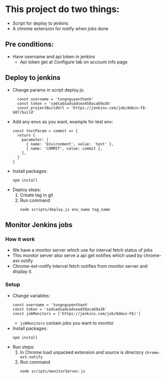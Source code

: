 # This project do two things:
- Script for deploy to jenkins
- A chrome extension for notify when jobs done

## Pre conditions:
- Have username and api token in jenkins
  - Api token get at Configure tab on account info page

## Deploy to jenkins
  - Change params in script deploy.js:
      ```
        const username = 'tungnguyenthanh'
        const token = 'sadsadsadsadsea450aca69a36'
        const projectBuildUrl = 'https://jenkins.com/job/Admin-FE-UAT/build'
      ```
  - Add any envs as you want, example for test env:
      ```
      const testParam = commit => {
        return {
          parameter: [
            { name: 'Environment', value: 'test' },
            { name: 'COMMIT', value: commit },
          ],
        }
      }
      ```
  - Install packages:
      ```
      npm install
      ```
  - Deploy steps:
    1. Create tag in git
    2. Run command
        ```
        node scripts/deploy.js env_name tag_name
        ```

## Monitor Jenkins jobs
### How it work
 - We have a monitor server which use for interval fetch status of jobs
 - This monitor server also serve a api get notifies which used by chrome-ext-notify
 - Chrome-ext-notify interval fetch notifies from monitor server and display it.
 
### Setup
 - Change variables:
    ```
    const username = 'tungnguyenthanh'
    const token = 'sadsadsadsadsea450aca69a36'
    const jobMonitors = ['https://jenkins.com/job/Admin-FE/']
    ```
    - `jobMonitors` contain jobs you want to monitor
 - Install packages:
      ```
      npm install
      ``` 
 - Run steps:
    1. In Chrome load unpacked extension and source is directory `chrome-ext-notify`
    2. Run command
        ```
        node scripts/monitorServer.js
        ```
